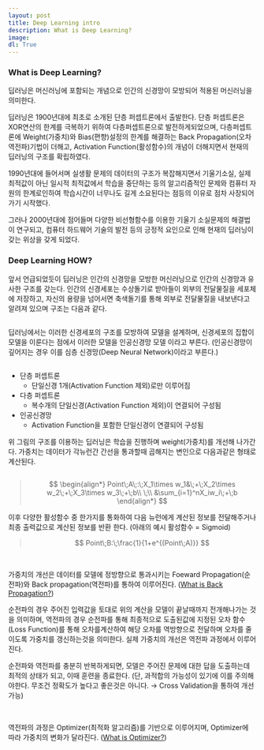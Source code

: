 ```yaml
---
layout: post
title: Deep Learning intro
description: What is Deep Learning?
image:
dl: True
---
```


### What is Deep Learning?

딥러닝은 머신러닝에 포함되는 개념으로 인간의 신경망이 모방되어 적용된 머신러닝을 의미한다.

딥러닝은 1900년대에 최초로 소개된 단층 퍼셉트론에서 출발한다. 단층 퍼셉트론은 XOR연산의 한계를 극복하기 위하여 다층퍼셉트론으로 발전하게되었으며, 다층퍼셉트론에 Weight(가중치)와 Bias(편향)설정의 한계를 해결하는 Back Propagation(오차 역전파)기법이 더해고, Activation Function(활성함수)의 개념이 더해지면서 현재의 딥러닝의 구조를 확립하였다.

1990년대에 들어서며 실생활 문제의 데이터의 구조가 복잡해지면서 기울기소실, 실제 최적값이 아닌 일시적 최적값에서 학습을 중단하는 등의 알고리즘적인 문제와 컴퓨터 자원의 한계로인하여 학습시간이 너무나도 길게 소요된다는 점등의 이유로 점차 사장되어가기 시작했다.

그러나 2000년대에 점어들며 다양한 비선형함수를 이용한 기울기 소실문제의 해결법이 연구되고, 컴퓨터 하드웨어 기술의 발전 등의 긍정적 요인으로 인해  현재의 딥러닝이 갖는 위상을 갖게 되었다.



### Deep Learning HOW?

앞서 언급되었듯이 딥러닝은 인간의 신경망을 모방한 머신러닝으로 인간의 신경망과 유사한 구조를 갖는다. 인간의 신경세포는 수상돌기로 받아들이 외부의 전달물질을 세포체에 저장하고, 자신의 용량을 넘어서면 축색돌기를 통해 외부로 전달물질을 내보낸다고 알려져 있으며 구조는 다음과 같다.

<center><img src="{{ "/assets/images/DL_INTRO/DL_INTRO_1.PNG" | absolute_url }}" width = 'auto' height = 'auto' alt="" /></center>

딥러닝에서는 이러한 신경세포의 구조를 모방하여 모델을 설계하며, 신경세포의 집합이 모델을 이룬다는 점에서 이러한 모델을 인공신경망 모델 이라고 부른다.  (인공신경망이 깊어지는 경우 이를 심층 신경망(Deep Neural Network)이라고 부른다.)

<center><img src="{{ "/assets/images/DL_INTRO/DL_INTRO_2.PNG" | absolute_url }}" width = 'auto' height = 'auto' alt="" /></center>

- 단층 퍼셉트론
  - 단일신경 1개(Activation Function 제외)로만 이루어짐
- 다층 퍼셉트론 
  - 복수개의 단일신경(Activation Function 제외)이 연결되어 구성됨
- 인공신경망
  - Activation Function을 포함한 단일신경이 연결되어 구성됨



위 그림의 구조를 이용하는 딥러닝은 학습을 진행하며 weight(가중치)를 개선해 나가간다. 가중치는 데이터가 각뉴런간 간선을 통과할때 곱해지는 변인으로 다음과같은 형태로 계산된다.

<center><img src="{{ "/assets/images/DL_INTRO/DL_INTRO_3.PNG" | absolute_url }}" width = 'auto' height = 'auto' alt="" /></center>

> $$
> \begin{align*}
> Point\;A\;:\;X_1\times w_1&\;+\;X_2\times w_2\;+\;X_3\times w_3\;+\;b\\
> \;\\
> &\sum_{i=1}^nX_iw_i\;+\;b
> \end{align*}
> $$



이후 다양한 활성함수 중 한가지를 통화하여 다음 뉴런에게 계산된 정보를 전달해주거나 최종 출력값으로 계산된 정보를 반환 한다. (아래의 예시 활성함수 = Sigmoid)

> $$
> Point\;B:\;\frac{1}{1+e^{(Point\;A)}}
> $$

&nbsp;

가중치의 개선은 데이터를 모델에 정방향으로 통과시키는 Foeward Propagation(순전파)와 Back propagation(역전파)를 통하여 이루어진다.  ([What is Back Propagation?]())

순전파의 경우 주어진 입력값을 토대로 위의 계산을 모델이 끝날때까지 전개해나가는 것을 의미하며, 역전파의 경우 순전파를 통해 최종적으로 도출된값에 지정된 오차 함수(Loss Function)를 통해 오차를계산하여 해당 오차를 역방향으로 전달하며 오차를 줄이도록 가중치를 갱신하는것을 의미한다. 실제 가중치의 개선은 역전파 과정에서 이루어진다.

순전파와 역전파를 충분히 반복하게되면, 모델은 주어진 문제에 대한 답을 도출하는데 최적의 상태가 되고, 이때 훈련을 종료한다. (단, 과적합의 가능성이 있기에 이를 주의해야한다.  무조건 정확도가 높다고 좋은것은 아니다. $\to$ Cross Validation을 통하여 개선가능)

&nbsp;

역전파의 과정은 Optimizer(최적화 알고리즘)를 기반으로 이루어지며, Optimizer에 따라 가중치의 변화가 달라진다. ([What is Optimizer?]())

&nbsp;










